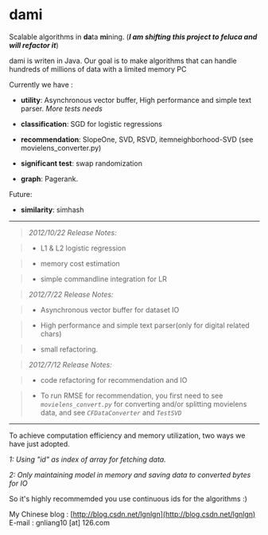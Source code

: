 **dami**
=============

Scalable algorithms in **da**ta **mi**ning. (***I am shifting this project to feluca and will refactor it***)

dami is writen in Java. Our goal is to make algorithms that can handle hundreds of millions of data with a limited memory PC 


Currently we have : 

- **utility**: Asynchronous vector buffer, High performance  and simple text parser. *More tests needs*

- **classification**: 
SGD for logistic regressions
	
- **recommendation**:
    SlopeOne, SVD, RSVD, itemneighborhood-SVD
    (see movielens_converter.py)
	
- **significant test**:
 swap randomization

- **graph**:
    Pagerank.

Future:


- **similarity**:
    simhash 


---------
>*2012/10/22 Release Notes:*

> - L1 & L2 logistic regression

> - memory cost estimation

> - simple commandline integration for LR

>*2012/7/22 Release Notes:*

> - Asynchronous vector buffer for dataset IO 

> - High performance and simple text parser(only for digital related chars)

> - small refactoring.

>*2012/7/12 Release Notes:*

> - code refactoring for recommendation and IO

> - To run RMSE for recommendation, you first need to see *`movielens_convert.py`* for converting and/or splitting movielens data, and see *`CFDataConverter`* and *`TestSVD`*

----------
To achieve computation efficiency and memory utilization, two ways we have just adopted.
 
*1: Using "id" as index of array for fetching data.*

*2: Only maintaining model in memory and saving data to converted bytes for IO*

So it's highly recommemded you use continuous ids for the algorithms :)

My Chinese blog : [http://blog.csdn.net/lgnlgn](http://blog.csdn.net/lgnlgn)      
E-mail : gnliang10 [at] 126.com
